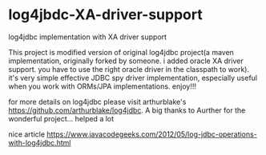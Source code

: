 # log4jbdc-XA-driver-support
log4jdbc implementation with XA driver support

This project is modified version of original log4jdbc project(a maven implementation, originally forked by someone. i added oracle XA driver support. you have to use the right oracle driver in the classpath to work). it's very simple effective JDBC spy driver implementation, especially useful when you work with ORMs/JPA implementations. enjoy!!!

for more details on log4jdbc please visit arthurblake's https://github.com/arthurblake/log4jdbc.
A big thanks to Aurther for the wonderful project... helped a lot


nice article
https://www.javacodegeeks.com/2012/05/log-jdbc-operations-with-log4jdbc.html



